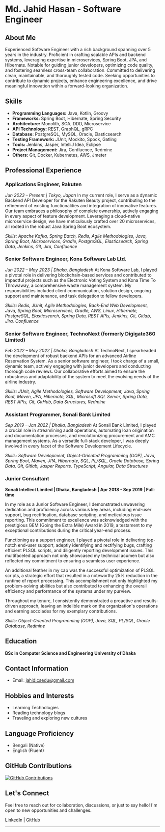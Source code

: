 # Md. Jahid Hasan - Software Engineer

## About Me

Experienced Software Engineer with a rich background spanning over 5 years in the industry. Proficient in crafting scalable APIs and backend systems, leveraging expertise in microservices, Spring Boot, JPA, and Hibernate. Notable for guiding junior developers, optimizing code quality, and fostering seamless cross-team collaboration. Committed to delivering clean, maintainable, and thoroughly tested code. Seeking opportunities to contribute to dynamic projects, enhance engineering excellence, and drive meaningful innovation within a forward-looking organization.

## Skills
- **Programming Languages:** Java, Kotlin, Groovy
- **Frameworks:** Spring Boot, Hibernate, Spring Security
- **Architecture:** Monolith, SOA, DDD, Microservice
- **API Technology:** REST, GraphQL, gRPC
- **Database:** PostgreSQL, MySQL, Oracle, Elasticsearch
- **Testing Framework:** JUnit, Mockito, Spock, Gatling
- **Tools:** Jenkins, Jasper, IntelliJ Idea, Eclipse
- **Project Management:** Jira, Confluence, Redmine
- **Others:** Git, Docker, Kubernetes, AWS, Jmeter

## Professional Experience

### Applications Engineer, Rakuten
*Jun 2023 – Present | Tokyo, Japan*
In my current role, I serve as a dynamic Backend API Developer for the Rakuten Beauty project, contributing to the refinement of existing functionalities and integration of innovative features. Our team embraces a philosophy of complete ownership, actively engaging in every aspect of feature development. Leveraging a cloud-native microservice design, we have meticulously crafted over 20 microservices, all rooted in the robust Java Spring Boot ecosystem.

*Skills: Apache Kafka, Spring Batch, Redis, Agile Methodologies, Java, Spring Boot, Microservices, Gradle, PostgreSQL, Elasticsearch, Spring Data, Jenkins, Git, Jira, Confluence*

### Senior Software Engineer, Kona Software Lab Ltd.
*Jun 2022 – May 2023 | Dhaka, Bangladesh*
At Kona Software Lab, I played a pivotal role in delivering blockchain-based services and contributed to impactful projects such as the Electronic Voting System and Kona Time To Throwaway, a comprehensive waste management system. My responsibilities included client communication, solution design, ongoing support and maintenance, and task delegation to fellow developers.

*Skills: Redis, JUnit, Agile Methodologies, Back-End Web Development, Java, Spring Boot, Microservices, Gradle, AWS, Linux, Hibernate, PostgreSQL, Elasticsearch, Spring Data, REST APIs, Jenkins, Git, Gitlab, Jira, Confluence*

### Senior Software Engineer, TechnoNext (formerly Digigate360 Limited)
*Feb 2022 – May 2022 | Dhaka, Bangladesh*
At TechnoNext, I spearheaded the development of robust backend APIs for an advanced Airline Reservation System. As a senior software engineer, I took charge of a small, dynamic team, actively engaging with junior developers and conducting thorough code reviews. Our collaborative efforts aimed to ensure the robustness and adaptability of the system to meet the evolving needs of the airline industry.

*Skills: JUnit, Agile Methodologies, Software Development, Java, Spring Boot, Maven, JPA, Hibernate, SQL, Microsoft SQL Server, Spring Data, REST APIs, Git, GitHub, Data Structures, Redmine*

### Assistant Programmer, Sonali Bank Limited
*Sep 2019 – Jan 2022 | Dhaka, Bangladesh*
At Sonali Bank Limited, I played a crucial role in streamlining audit operations, automating loan origination and documentation processes, and revolutionizing procurement and AMC management systems. As a versatile full-stack developer, I was deeply involved in every facet of the Software Development Lifecycle.

*Skills: Software Development, Object-Oriented Programming (OOP), Java, Spring Boot, Maven, JPA, Hibernate, SQL, PL/SQL, Oracle Database, Spring Data, Git, Gitlab, Jasper Reports, TypeScript, Angular, Data Structures*

### Junior Consultant
**Sonali Intellect Limited | Dhaka, Bangladesh | Apr 2018 - Sep 2019 | Full-time**

In my role as a Junior Software Engineer, I demonstrated unwavering dedication and proficiency across various key areas, including end-user support, bug rectification, database scripting, and meticulous issue reporting. This commitment to excellence was acknowledged with the prestigious GEM (Going the Extra Mile) Award in 2019, a testament to my exceptional contributions during the critical year-end process.

Functioning as a support engineer, I played a pivotal role in delivering top-notch end-user support, adeptly identifying and rectifying bugs, crafting efficient PLSQL scripts, and diligently reporting development issues. This multifaceted approach not only showcased my technical acumen but also reflected my commitment to ensuring a seamless user experience.

An additional feather in my cap was the successful optimization of PLSQL scripts, a strategic effort that resulted in a noteworthy 25% reduction in the runtime of report processing. This accomplishment not only highlighted my problem-solving abilities but also contributed to enhancing the overall efficiency and performance of the systems under my purview.

Throughout my tenure, I consistently demonstrated a proactive and results-driven approach, leaving an indelible mark on the organization's operations and earning accolades for my exemplary contributions.

*Skills: Object-Oriented Programming (OOP), Java, SQL, PL/SQL, Oracle Database, Redmine*

## Education

**BSc in Computer Science and Engineering** 
**University of Dhaka**

## Contact Information

- Email: jahid.csedu@gmail.com

## Hobbies and Interests

- Learning Technologies
- Reading technology blogs
- Traveling and exploring new cultures

## Language Proficiency

- Bengali (Native)
- English (Fluent)

## GitHub Contributions

[![GitHub Contributions](https://github-readme-stats.vercel.app/api?username=jahid-csedu&show_icons=true&theme=radical)](https://github.com/jahid-csedu)

## Let's Connect

Feel free to reach out for collaboration, discussions, or just to say hello! I'm open to new opportunities and challenges.

[LinkedIn](https://www.linkedin.com/in/jahid-csedu/) | [GitHub](https://github.com/jahid-csedu)

---
